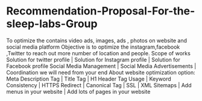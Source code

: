 # Recommendation-Proposal-For-the-sleep-labs-Group
To optimize the contains video ads, images, ads , photos on website and social media platform
Objective is to optimize the instagram,facebook ,Twitter to reach out more number of location and people. Scope of works Solution for twitter profile | Solution for Instagram profile | Solution for Facebook profile Social Media Management | Social Media Advertisements | Coordination we will need from your end About website optimization option: Meta Description Tag | Title Tag | H1 Header Tag Usage | Keyword Consistency | HTTPS Redirect | Canonical Tag | SSL | XML Sitemaps | Add menus in your website | Add lots of pages in your website
